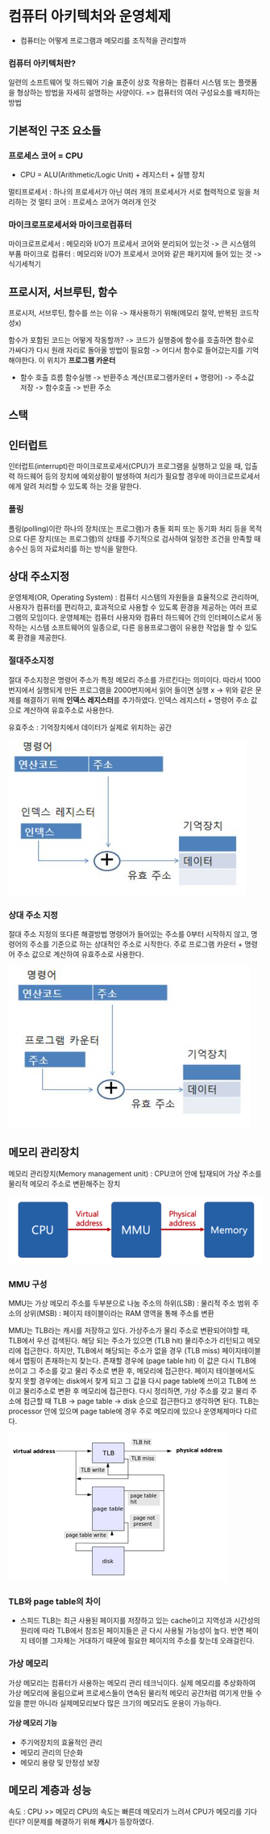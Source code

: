 # 컴퓨터 아키텍처와 운영체제
- 컴퓨터는 어떻게 프로그램과 메모리를 조직적을 관리할까

### 컴퓨터 아키텍처란?
일련의 소프트웨어 및 하드웨어 기술  표준이 상호 작용하는 컴퓨터 시스템 또는 플랫폼을 형상하는 방법을 자세히 설명하는 사양이다.
=> 컴퓨터의 여러 구성요소를 배치하는 방법

## 기본적인 구조 요소들

### 프로세스 코어 = CPU
- CPU = ALU(Arithmetic/Logic Unit) + 레지스터 + 실행 장치

멀티프로세서 : 하나의 프로세서가 아닌 여러 개의 프로세서가 서로 협력적으로 일을 처리하는 것
멀티 코어  : 프로세스 코어가 여러개 인것

### 마이크로프로세서와 마이크로컴퓨터
마이크로프로세서 : 메모리와 I/O가 프로세서 코어와 분리되어 있는것
-> 큰 시스템의 부품
마이크로 컴퓨터 : 메모리와 I/O가 프로세서 코어와 같은 패키지에 들어 있는 것
-> 식기세척기

## 프로시저, 서브루틴, 함수
프로시저, 서브루틴, 함수를 쓰는 이유 -> 재사용하기 위해(메모리 절약, 반복된 코드작성x)

함수가 포함된 코드는 어떻게 작동할까?
-> 코드가 실행중에 함수를 호출하면 함수로 가싸다가 다시 원래 자리로 돌아올 방법이 필요함
-> 어디서 함수로 들어갔는지를 기억해야한다. 이 위치가 **프로그램 카운터**

- 함수 호출 흐름
  함수실행 -> 반환주소 계산(프로그램카운터 + 명령어) -> 주소값 저장 -> 함수호출 -> 반환 주소

## 스택

## 인터럽트
인터럽트(interrupt)란 마이크로프로세서(CPU)가 프로그램을 실행하고 있을 때, 입출력 하드웨어 등의 장치에 예외상황이 발생하여 처리가 필요할 경우에 마이크로프로세서에게 알려 처리할 수 있도록 하는 것을 말한다.

### 폴링
폴링(polling)이란 하나의 장치(또는 프로그램)가 충돌 회피 또는 동기화 처리 등을 목적으로 다른 장치(또는 프로그램)의 상태를 주기적으로 검사하여 일정한 조건을 만족할 때 송수신 등의 자료처리를 하는 방식을 말한다.

## 상대 주소지정
운영체제(OR, Operating System) : 컴퓨터 시스템의 자원들을 효율적으로 관리하며, 사용자가 컴퓨터를 편리하고, 효과적으로 사용할 수 있도록 환경을 제공하는 여러 프로그램의 모임이다. 운영체제는 컴퓨터 사용자와 컴퓨터 하드웨어 간의 인터페이스로서 동작하는 시스템 소프트웨어의 일종으로, 다른 응용프로그램이 유용한 작업을 할 수 있도록 환경을 제공한다.


### 절대주소지정
절대 주소지정은 명령어 주소가 특정 메모리 주소를 가르킨다는 의미이다.
따라서 1000번지에서 실행되게 만든 프로그램을 2000번지에서 읽어 들이면 실행 x
-> 위와 같은 문제를 해결하기 위해 **인덱스 레지스터**를 추가하였다. 인덱스 레지스터 + 명령어 주소 값으로 계산하여 유효주소로 사용한다.

유효주소 : 기억장치에서 데이터가 실제로 위치하는 공간

 ![인덱스 레지스터](asset/index_register.PNG)

### 상대 주소 지정
절대 주소 지정의 또다른 해결방법
명령어가 들어있는 주소를 0부터 시작하지 않고, 명령어의 주소를 기준으로 하는 상대적인 주소로 시작한다.
주로 프로그램 카운터 + 명령어 주소 값으로 계산하여 유효주소로 사용한다.

 ![상대 주소 지정](asset/Relative_Address.PNG)

## 메모리 관리장치
메모리 관리장치(Memory management unit) : CPU코어 안에 탑재되어 가상 주소를 물리적 메모리 주소로 변환해주는 장치

 ![메모리 관리장치](asset/MMU.PNG)

### MMU 구성
MMU는 가상 메모리 주소를 두부분으로 나눔
주소의 하위(LSB) : 물리적 주소 범위
주소의 상위(MSB) : 페이지 테이블이라는 RAM 영역을 통해 주소를 변환

MMU는 TLB라는 캐시를 저장하고 있다. 가상주소가 물리 주소로 변환되어야할 때, TLB에서 우선 검색된다.
해당 되는 주소가 있으면 (TLB hit) 물리주소가 리턴되고 메모리에 접근한다. 하지만, TLB에서 해당되는 주소가 없을 경우 (TLB miss) 페이지테이블에서 맵핑이 존재하는지 찾는다. 존재할 경우에 (page table hit) 이 값은 다시 TLB에 쓰이고 그 주소를 갖고 물리 주소로 변환 후, 메모리에 접근한다.
페이지 테이블에서도 찾지 못할 경우에는 disk에서 찾게 되고 그 값을 다시 page table에 쓰이고 TLB에 쓰이고 물리주소로 변환 후 메모리에 접근한다.
다시 정리하면, 가상 주소를 갖고 물리 주소에 접근할 때 TLB -> page table -> disk 순으로 접근한다고 생각하면 된다.
TLB는 processor 안에 있으며 page table에 경우 주로 메모리에 있으나 운영체제마다 다르다.

 ![메모리 관리장치2](asset/MMU2.PNG)

### TLB와 page table의 차이
- 스피드
TLB는 최근 사용된 페이지를 저장하고 있는 cache이고 지역성과 시간성의 원리에 따라 TLB에서 참조된 페이지들은 곧 다시 사용될 가능성이 높다. 반면 페이지 테이블 그자체는 거대하기 때문에 필요한 페이지의 주소를 찾는데 오래걸린다.

### 가상 메모리
가상 메모리는 컴퓨터가 사용하는 메모리 관리 테크닉이다.
실제 메모리를 추상화하여 가상 메모리에 올림으로써 프로세스들이 연속된 물리적 메모리 공간처럼 여기게 만들 수 있을 뿐만 아니라 실제메모리보다 많은 크기의 메모리도 운용이 가능하다.

#### 가상 메모리 기능
- 주기억장치의 효율적인 관리
- 메모리 관리의 단순화
- 메모리 용량 및 안정성 보장

## 메모리 계층과 성능

속도 : CPU >> 메모리
CPU의 속도는 빠른데 메모리가 느려서 CPU가 메모리를 기다린다?
이문제를 해결하기 위해 **캐시**가 등장하였다.

